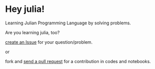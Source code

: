 # Hey julia!
Learning Julian Programming Language by solving problems.

Are you learning julia, too?

[create an Issue](../../issues) for your question/problem.

or

fork and [send a pull request](../../pulls) for a contribution in codes and notebooks.
